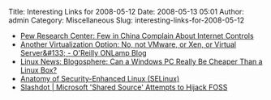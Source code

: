 Title: Interesting Links for 2008-05-12
Date: 2008-05-13 05:01
Author: admin
Category: Miscellaneous
Slug: interesting-links-for-2008-05-12

-   [Pew Research Center: Few in China Complain About Internet
    Controls](http://pewresearch.org/pubs/776/china-internet)
-   [Another Virtualization Option: No, not VMware, or Xen, or Virtual
    Server&\#133; - O'Reilly ONLamp
    Blog](http://www.oreillynet.com/onlamp/blog/2008/05/another_virtualization_option.html?CMP=OTC-6YE827253101&ATT=Another+Virtualization+Option+No+not+VMware+or+Xen+or+Virtual+Server)
-   [Linux News: Blogosphere: Can a Windows PC Really Be Cheaper Than a
    Linux Box?](http://www.linuxinsider.com/rsstory/62952.html)
-   [Anatomy of Security-Enhanced Linux
    (SELinux)](http://www.ibm.com/developerworks/linux/library/l-selinux/?ca=dgr-lnxw01SELinux)
-   [Slashdot | Microsoft 'Shared Source' Attempts to Hijack
    FOSS](http://linux.slashdot.org/article.pl?sid=08/05/12/1325203&from=rss)

